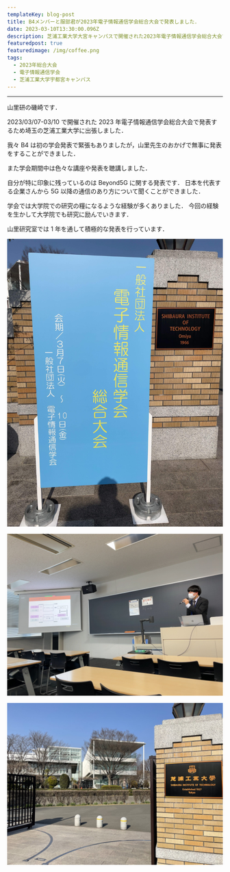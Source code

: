 ```yaml
---
templateKey: blog-post
title: B4メンバーと服部君が2023年電子情報通信学会総合大会で発表しました．
date: 2023-03-10T13:30:00.096Z
description: 芝浦工業大学大宮キャンパスで開催された2023年電子情報通信学会総合大会で，メンバー4人が発表をしてきました．
featuredpost: true
featuredimage: /img/coffee.png
tags:
  - 2023年総合大会
  - 電子情報通信学会
  - 芝浦工業大学宇都宮キャンパス
---
```


---

山里研の磯崎です．

2023/03/07-03/10 で開催された 2023 年電子情報通信学会総合大会で発表するため埼玉の芝浦工業大学に出張しました．

我々 B4 は初の学会発表で緊張もありましたが，山里先生のおかげで無事に発表をすることができました．

また学会期間中は色々な講座や発表を聴講しました．

自分が特に印象に残っているのは Beyond5G に関する発表です．
日本を代表する企業さんから 5G 以降の通信のあり方について聞くことができました．

学会では大学院での研究の糧になるような経験が多くありました．
今回の経験を生かして大学院でも研究に励んでいきます．

山里研究室では 1 年を通して積極的な発表を行っています．

![総合大会](./202303-sougoutaikai_1.jpg)

![総合大会](./202303-sougoutaikai_2.jpg)

![総合大会](./202303-sougoutaikai_3.jpg)
